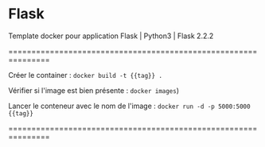 # Flask
Template docker pour application Flask  | Python3 | Flask 2.2.2

===============================================================

 Créer le container : ```docker build -t {{tag}} .```

 Vérifier si l'image est bien présente : ```docker images```)

 Lancer le conteneur avec le nom de l'image :  ```docker run -d -p 5000:5000 {{tag}}```

===============================================================
